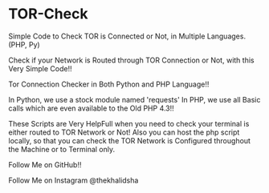 # TOR-Check
Simple Code to Check TOR is Connected or Not, in Multiple Languages. (PHP, Py)



Check if your Network is Routed through TOR Connection or Not, with this Very Simple Code!!

Tor Connection Checker in Both Python and PHP Language!!



In Python,
we use a stock module named 'requests'
In PHP,
we use all Basic calls which are even available to the Old PHP 4.3!!

These Scripts are Very HelpFull when you need to check your terminal is either routed to TOR Network or Not!
Also you can host the php script locally, so that you can check the TOR Network is Configured throughout the Machine or to Terminal only. 


Follow Me on GitHub!!

Follow Me on Instagram @thekhalidsha

